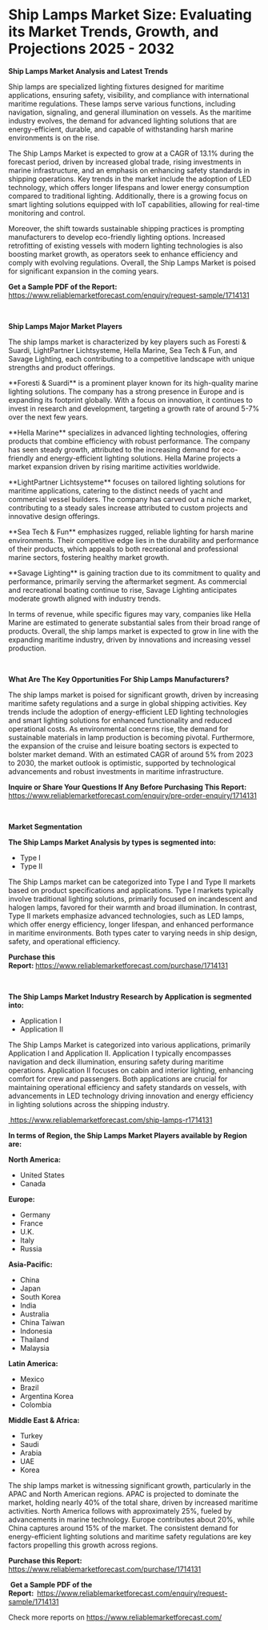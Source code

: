 <p><h1>Ship Lamps Market Size: Evaluating its Market Trends, Growth, and Projections 2025 - 2032</h1></p><p><strong>Ship Lamps Market Analysis and Latest Trends</strong></p>
<p><p>Ship lamps are specialized lighting fixtures designed for maritime applications, ensuring safety, visibility, and compliance with international maritime regulations. These lamps serve various functions, including navigation, signaling, and general illumination on vessels. As the maritime industry evolves, the demand for advanced lighting solutions that are energy-efficient, durable, and capable of withstanding harsh marine environments is on the rise.</p><p>The Ship Lamps Market is expected to grow at a CAGR of 13.1% during the forecast period, driven by increased global trade, rising investments in marine infrastructure, and an emphasis on enhancing safety standards in shipping operations. Key trends in the market include the adoption of LED technology, which offers longer lifespans and lower energy consumption compared to traditional lighting. Additionally, there is a growing focus on smart lighting solutions equipped with IoT capabilities, allowing for real-time monitoring and control.</p><p>Moreover, the shift towards sustainable shipping practices is prompting manufacturers to develop eco-friendly lighting options. Increased retrofitting of existing vessels with modern lighting technologies is also boosting market growth, as operators seek to enhance efficiency and comply with evolving regulations. Overall, the Ship Lamps Market is poised for significant expansion in the coming years.</p></p>
<p><strong>Get a Sample PDF of the Report:&nbsp;</strong> <a href="https://www.reliablemarketforecast.com/enquiry/request-sample/1714131?utm_campaign=1097&utm_medium=2&utm_source=Github&utm_content=ia&utm_term=11012025&utm_id=ship-lamps">https://www.reliablemarketforecast.com/enquiry/request-sample/1714131</a></p>
<p>&nbsp;</p>
<p><strong>Ship Lamps Major Market Players</strong></p>
<p><p>The ship lamps market is characterized by key players such as Foresti & Suardi, LightPartner Lichtsysteme, Hella Marine, Sea Tech & Fun, and Savage Lighting, each contributing to a competitive landscape with unique strengths and product offerings.</p><p>**Foresti & Suardi** is a prominent player known for its high-quality marine lighting solutions. The company has a strong presence in Europe and is expanding its footprint globally. With a focus on innovation, it continues to invest in research and development, targeting a growth rate of around 5-7% over the next few years. </p><p>**Hella Marine** specializes in advanced lighting technologies, offering products that combine efficiency with robust performance. The company has seen steady growth, attributed to the increasing demand for eco-friendly and energy-efficient lighting solutions. Hella Marine projects a market expansion driven by rising maritime activities worldwide.</p><p>**LightPartner Lichtsysteme** focuses on tailored lighting solutions for maritime applications, catering to the distinct needs of yacht and commercial vessel builders. The company has carved out a niche market, contributing to a steady sales increase attributed to custom projects and innovative design offerings.</p><p>**Sea Tech & Fun** emphasizes rugged, reliable lighting for harsh marine environments. Their competitive edge lies in the durability and performance of their products, which appeals to both recreational and professional marine sectors, fostering healthy market growth.</p><p>**Savage Lighting** is gaining traction due to its commitment to quality and performance, primarily serving the aftermarket segment. As commercial and recreational boating continue to rise, Savage Lighting anticipates moderate growth aligned with industry trends.</p><p>In terms of revenue, while specific figures may vary, companies like Hella Marine are estimated to generate substantial sales from their broad range of products. Overall, the ship lamps market is expected to grow in line with the expanding maritime industry, driven by innovations and increasing vessel production.</p></p>
<p>&nbsp;</p>
<p><strong>What Are The Key Opportunities For Ship Lamps Manufacturers?</strong></p>
<p><p>The ship lamps market is poised for significant growth, driven by increasing maritime safety regulations and a surge in global shipping activities. Key trends include the adoption of energy-efficient LED lighting technologies and smart lighting solutions for enhanced functionality and reduced operational costs. As environmental concerns rise, the demand for sustainable materials in lamp production is becoming pivotal. Furthermore, the expansion of the cruise and leisure boating sectors is expected to bolster market demand. With an estimated CAGR of around 5% from 2023 to 2030, the market outlook is optimistic, supported by technological advancements and robust investments in maritime infrastructure.</p></p>
<p><strong>Inquire or Share Your Questions If Any Before Purchasing This Report:</strong> <a href="https://www.reliablemarketforecast.com/enquiry/pre-order-enquiry/1714131?utm_campaign=1097&utm_medium=2&utm_source=Github&utm_content=ia&utm_term=11012025&utm_id=ship-lamps">https://www.reliablemarketforecast.com/enquiry/pre-order-enquiry/1714131</a></p>
<p>&nbsp;</p>
<p><strong>Market Segmentation</strong></p>
<p><strong>The Ship Lamps Market Analysis by types is segmented into:</strong></p>
<p><ul><li>Type I</li><li>Type II</li></ul></p>
<p><p>The Ship Lamps market can be categorized into Type I and Type II markets based on product specifications and applications. Type I markets typically involve traditional lighting solutions, primarily focused on incandescent and halogen lamps, favored for their warmth and broad illumination. In contrast, Type II markets emphasize advanced technologies, such as LED lamps, which offer energy efficiency, longer lifespan, and enhanced performance in maritime environments. Both types cater to varying needs in ship design, safety, and operational efficiency.</p></p>
<p><strong>Purchase this Report:&nbsp;</strong><a href="https://www.reliablemarketforecast.com/purchase/1714131?utm_campaign=1097&utm_medium=2&utm_source=Github&utm_content=ia&utm_term=11012025&utm_id=ship-lamps">https://www.reliablemarketforecast.com/purchase/1714131</a></p>
<p>&nbsp;</p>
<p><strong>The Ship Lamps Market Industry Research by Application is segmented into:</strong></p>
<p><ul><li>Application I</li><li>Application II</li></ul></p>
<p><p>The Ship Lamps Market is categorized into various applications, primarily Application I and Application II. Application I typically encompasses navigation and deck illumination, ensuring safety during maritime operations. Application II focuses on cabin and interior lighting, enhancing comfort for crew and passengers. Both applications are crucial for maintaining operational efficiency and safety standards on vessels, with advancements in LED technology driving innovation and energy efficiency in lighting solutions across the shipping industry.</p></p>
<p><a href="https://www.reliablemarketforecast.com/ship-lamps-r1714131?utm_campaign=1097&utm_medium=2&utm_source=Github&utm_content=ia&utm_term=11012025&utm_id=ship-lamps">&nbsp;https://www.reliablemarketforecast.com/ship-lamps-r1714131</a></p>
<p><strong>In terms of Region, the Ship Lamps Market Players available by Region are:</strong></p>
<p>
    <p> <strong> North America: </strong>
        <ul>
            <li>United States</li>
            <li>Canada</li>
        </ul>
        </p> 
    <p> <strong> Europe: </strong>
        <ul>
            <li>Germany</li>
            <li>France</li>
            <li>U.K.</li>
            <li>Italy</li>
            <li>Russia</li>
        </ul>
        </p> 
    <p> <strong> Asia-Pacific: </strong>
        <ul>
            <li>China</li>
            <li>Japan</li>
            <li>South Korea</li>
            <li>India</li>
            <li>Australia</li>
            <li>China Taiwan</li>
            <li>Indonesia</li>
            <li>Thailand</li>
            <li>Malaysia</li>
        </ul>
        </p> 
    <p> <strong> Latin America: </strong>
        <ul>
            <li>Mexico</li>
            <li>Brazil</li>
            <li>Argentina Korea</li>
            <li>Colombia</li>
        </ul>
        </p> 
    <p> <strong> Middle East & Africa: </strong>
        <ul>
            <li>Turkey</li>
            <li>Saudi</li>
            <li>Arabia</li>
            <li>UAE</li>
            <li>Korea</li>
        </ul>
    </p>
    </p>
<p><p>The ship lamps market is witnessing significant growth, particularly in the APAC and North American regions. APAC is projected to dominate the market, holding nearly 40% of the total share, driven by increased maritime activities. North America follows with approximately 25%, fueled by advancements in marine technology. Europe contributes about 20%, while China captures around 15% of the market. The consistent demand for energy-efficient lighting solutions and maritime safety regulations are key factors propelling this growth across regions.</p></p>
<p><strong>Purchase this Report: </strong><a href="https://www.reliablemarketforecast.com/purchase/1714131?utm_campaign=1097&utm_medium=2&utm_source=Github&utm_content=ia&utm_term=11012025&utm_id=ship-lamps">https://www.reliablemarketforecast.com/purchase/1714131</a></p>
<p>&nbsp;<strong>Get a Sample PDF of the Report:&nbsp;&nbsp;</strong><a href="https://www.reliablemarketforecast.com/enquiry/request-sample/1714131?utm_campaign=1097&utm_medium=2&utm_source=Github&utm_content=ia&utm_term=11012025&utm_id=ship-lamps">https://www.reliablemarketforecast.com/enquiry/request-sample/1714131</a></p>
<p><strong></strong></p>
<p>Check more reports on <a href="https://www.reliablemarketforecast.com/?utm_campaign=1097&utm_medium=2&utm_source=Github&utm_content=ia&utm_term=11012025&utm_id=ship-lamps">https://www.reliablemarketforecast.com/</a></p>